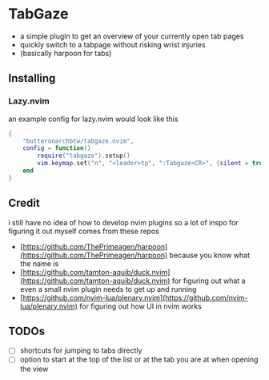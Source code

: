 # TabGaze

- a simple plugin to get an overview of your currently open tab pages
- quickly switch to a tabpage without risking wrist injuries
- (basically harpoon for tabs)

## Installing

### Lazy.nvim

an example config for lazy.nvim would look like this

```lua
{
    "butteronarchbtw/tabgaze.nvim",
    config = function()
        require("tabgaze").setup()
        vim.keymap.set("n", "<leader>tp", ":Tabgaze<CR>", {silent = true})
    end
}
```

## Credit

i still have no idea of how to develop nvim plugins so a lot of inspo for figuring it out myself comes from these repos

- [https://github.com/ThePrimeagen/harpoon](https://github.com/ThePrimeagen/harpoon) because you know what the name is
- [https://github.com/tamton-aquib/duck.nvim](https://github.com/tamton-aquib/duck.nvim) for figuring out what a even a small nvim plugin needs to get up and running
- [https://github.com/nvim-lua/plenary.nvim](https://github.com/nvim-lua/plenary.nvim) for figuring out how UI in nvim works

## TODOs
- [ ] shortcuts for jumping to tabs directly
- [ ] option to start at the top of the list or at the tab you are at when opening the view
